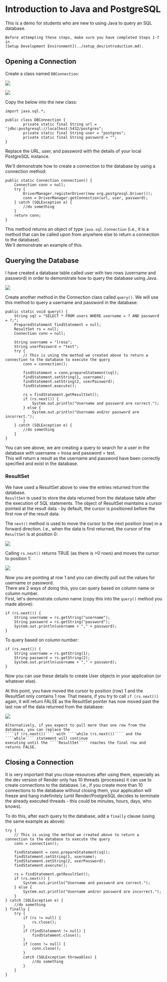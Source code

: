 # Introduction to Java and PostgreSQL

This is a demo for students who are new to using Java to query an SQL database.  
```{important}
Before attempting these steps, make sure you have completed Steps 1-7 in 
[Setup Development Environment](../setup_dev/introduction.md).
```

## Opening a Connection

Create a class named ```DBConnection```:

![](resources/1_java_postgresql.png)

![](resources/2_java_postgresql.png)

Copy the below into the new class:
````
import java.sql.*;

public class DBConnection {
        private static final String url = "jdbc:postgresql://localhost:5432/postgres";
        private static final String user = "postgres";
        private static final String password = "";
}
````

Replace the URL, user, and password with the details of your local PostgreSQL instance.

We'll demonstrate how to create a connection to the database by using a connection method:
````
public static Connection connection() {
    Connection conn = null;
    try {
        DriverManager.registerDriver(new org.postgresql.Driver());
        conn = DriverManager.getConnection(url, user, password);
    } catch (SQLException e) {
        //do something
    }
    return conn;
}
````

This method returns an object of type ````java.sql.Connection```` (i.e., it is a method that can be called upon from
anywhere else to return a connection to the database).  
We'll demonstrate an example of this.

## Querying the Database

I have created a database table called user with two rows (username and password) in order to demonstrate 
how to query the database using Java.

![](resources/3_java_postgresql.png)

Create another method in the Connection class called ````query()````. We will use this method to query a 
username and password in the database:
````
public static void query() {
    String sql = "SELECT * FROM users WHERE username = ? AND password = ?;";
    PreparedStatement findStatement = null;
    ResultSet rs = null;
    Connection conn = null;
            
    String username = "lrosa";
    String userPassword = "test";
    try {
        // This is using the method we created above to return a connection to the database to execute the query
        conn = connection();

        findStatement = conn.prepareStatement(sql);
        findStatement.setString(1, username);
        findStatement.setString(2, userPassword);
        findStatement.execute();

        rs = findStatement.getResultSet();
        if (rs.next()) {
            System.out.println("Username and password are correct.");
        } else {
            System.out.println("Username and/or password are incorrect.");
        }
    } catch (SQLException e) {
        //do something
    }
}
````

You can see above, we are creating a query to search for a user in the database with username = lrosa and 
password = test.  
This will return a result as the username and password have been correctly specified and exist in the database.

### ResultSet

We have used a ResultSet above to view the entries returned from the database.  
````ResultSet```` is used to store the data returned from the database table after the execution of SQL 
statements. The object of ResultSet maintains a cursor pointed at the result data - by default, the cursor is 
positioned before the first row of the result data.  

The ````next()```` method is used to move the cursor to the next position (row) in a forward direction.
I.e., when the data is first returned, the cursor of the ````ResultSet```` is at position 0:

![](resources/4_java_postgresql.png)

Calling ````rs.next()```` returns TRUE (as there is >0 rows) and moves the cursor to position 1:

![](resources/5_java_postgresql.png)

Now you are pointing at row 1 and you can directly pull out the values for username or password.  
There are 2 ways of doing this, you can query based on column name or column number.  
First, let's demonstrate column name (copy this into the ````query()```` method you made above):
````
if (rs.next()) {
    String username = rs.getString("username");
    String password = rs.getString("password");
    System.out.println(username + "," + password);
}
````

To query based on column number:
````
if (rs.next()) {
    String username = rs.getString(1);
    String password = rs.getString(2);
    System.out.println(username + "," + password);
}
````

Now you can use these details to create User objects in your application (or whatever else).

At this point, you have moved the cursor to position (row) 1 and the ResultSet only contains 1 row. 
That means, if you try to call ````if (rs.next())```` again, it will return FALSE as the ResultSet pointer has now
moved past the last row of the data returned from the database:

![](resources/6_java_postgresql.png)

```{note}
Alternatively, if you expect to pull more than one row from the database, you can replace the 
````if (rs.next())```` with ````while (rs.next())```` and the ````while```` statement will continue 
executing until the ````ResultSet```` reaches the final row and returns FALSE.
```

## Closing a Connection

It is very important that you close resources after using them, especially as the dev version of Render only 
has 10 threads (processes) it can use to create connections to the database. I.e., if you create more than 10 
connections to the database without closing them, your application will freeze and hang indefinitely 
(until Render/PostgreSQL decides to terminate the already executed threads - this could be minutes, hours, 
days, who knows).

To do this, after each query to the database, add a ````finally```` clause (using the same example as above):
````
try {
    // This is using the method we created above to return a connection to the database to execute the query
    conn = connection();
         
    findStatement = conn.prepareStatement(sql);
    findStatement.setString(1, username);
    findStatement.setString(2, userPassword);
    findStatement.execute();

    rs = findStatement.getResultSet();
    if (rs.next()) {
        System.out.println("Username and password are correct.");
    } else {
        System.out.println("Username and/or password are incorrect.");
    }
} catch (SQLException e) {
    //do something
} finally {
    try {
        if (rs != null) {
            rs.close();
        }
        if (findStatement != null) {
            findStatement.close();
        }
        if (conn != null) {
            conn.close();
        }
        catch (SQLException throwables) {
            //do something
        }
    }
}
````
